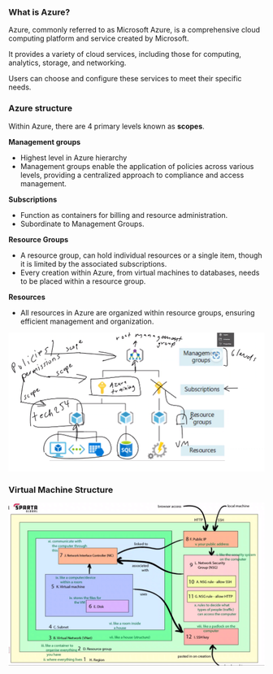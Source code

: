 ### What is Azure?

Azure, commonly referred to as Microsoft Azure, is a comprehensive cloud computing platform and service created by Microsoft. 

It provides a variety of cloud services, including those for computing, analytics, storage, and networking. 

Users can choose and configure these services to meet their specific needs. 

### Azure structure

Within Azure, there are 4 primary levels known as **scopes**.

**Management groups**
- Highest level in Azure hierarchy
- Management groups enable the application of policies across various levels, providing a centralized approach to compliance and access management. 

**Subscriptions**
- Function as containers for billing and resource administration.
- Subordinate to Management Groups.

**Resource Groups**
- A resource group, can hold individual resources or a single item, though it is limited by the associated subscriptions. 
- Every creation within Azure, from virtual machines to databases, needs to be placed within a resource group. 

**Resources**
- All resources in Azure are organized within resource groups, ensuring efficient management and organization.

![alt text](Images/1.png)

### Virtual Machine Structure

![alt text](Images/2.png)